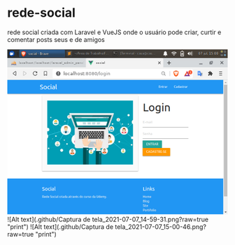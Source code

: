# rede-social
rede social criada com Laravel e VueJS onde o usuário pode criar, curtir e comentar posts seus e de amigos

![Alt text](.github/social1.png?raw=true "print")
![Alt text](.github/Captura de tela_2021-07-07_14-59-31.png?raw=true "print")
![Alt text](.github/Captura de tela_2021-07-07_15-00-46.png?raw=true "print")
